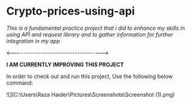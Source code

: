 # Crypto-prices-using-api

_This is a fundamental practice project that i did to enhance my skills in using API and request library and to gather information for further integration in my app_

<------------------------------------>

**I AM CURRENTLY IMPROVING THIS PROJECT**

In order to check out and run this project, Use the following below command:

![](C:\Users\Raza Haider\Pictures\Screenshots\Screenshot (1).png)
